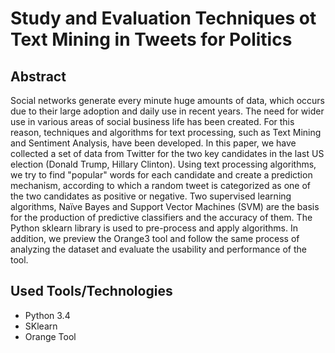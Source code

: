# Study and Evaluation Techniques ot Text Mining in Tweets for Politics

## Abstract
Social networks generate every minute huge amounts of data, which occurs due to their large adoption and daily use in recent years. The need for wider use in various areas of social business life has been created. For this reason, techniques and algorithms for text processing, such as Text Mining and Sentiment Analysis, have been developed.
In this paper, we have collected a set of data from Twitter for the two key candidates in the last US election (Donald Trump, Hillary Clinton). Using text processing algorithms, we try to find "popular" words for each candidate and create a prediction mechanism, according to which a random tweet is categorized as one of the two candidates as positive or negative. 
Two supervised learning algorithms, Naïve Bayes and  Support Vector Machines (SVM) are the basis for the production of predictive classifiers and the accuracy of them. The Python sklearn library is used to pre-process and apply algorithms. In addition, we preview the Orange3 tool and follow the same process of analyzing the dataset and evaluate the usability and performance of the tool.

## Used Tools/Technologies

- Python 3.4
- SKlearn
- Orange Tool

